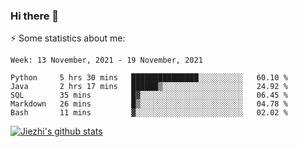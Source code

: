 ### Hi there 👋

⚡ Some statistics about me:


<!--START_SECTION:waka-->
```text
Week: 13 November, 2021 - 19 November, 2021

Python     5 hrs 30 mins   ███████████████░░░░░░░░░░   60.10 % 
Java       2 hrs 17 mins   ██████▒░░░░░░░░░░░░░░░░░░   24.92 % 
SQL        35 mins         █▓░░░░░░░░░░░░░░░░░░░░░░░   06.45 % 
Markdown   26 mins         █▒░░░░░░░░░░░░░░░░░░░░░░░   04.78 % 
Bash       11 mins         ▓░░░░░░░░░░░░░░░░░░░░░░░░   02.02 % 
```
<!--END_SECTION:waka-->





[![Jiezhi's github stats](https://github-readme-stats.vercel.app/api?username=Jiezhi&show_icons=true)](https://github.com/Jiezhi/github-readme-stats)

<!--
[![Top Langs](https://github-readme-stats.vercel.app/api/top-langs/?username=Jiezhi&hide=javascript,html)](https://github.com/Jiezhi/github-readme-stats)

**Jiezhi/Jiezhi** is a ✨ _special_ ✨ repository because its `README.md` (this file) appears on your GitHub profile.

Here are some ideas to get you started:

- 🔭 I’m currently working on ...
- 🌱 I’m currently learning ...
- 👯 I’m looking to collaborate on ...
- 🤔 I’m looking for help with ...
- 💬 Ask me about ...
- 📫 How to reach me: ...
- 😄 Pronouns: ...
- ⚡ Fun fact: ...
-->

